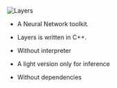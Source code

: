 ![Layers](./figs/layers.jpg)


* A Neural Network toolkit.

* Layers is written in C++. 

* Without interpreter

* A light version only for inference

* Without dependencies


